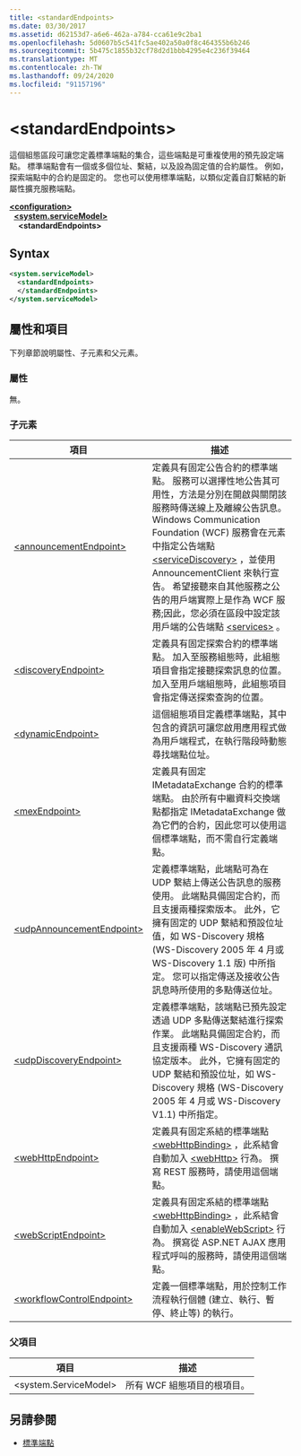 ```yaml
---
title: <standardEndpoints>
ms.date: 03/30/2017
ms.assetid: d62153d7-a6e6-462a-a784-cca61e9c2ba1
ms.openlocfilehash: 5d0607b5c541fc5ae402a50a0f8c464355b6b246
ms.sourcegitcommit: 5b475c1855b32cf78d2d1bbb4295e4c236f39464
ms.translationtype: MT
ms.contentlocale: zh-TW
ms.lasthandoff: 09/24/2020
ms.locfileid: "91157196"
---
```

# \<standardEndpoints>

這個組態區段可讓您定義標準端點的集合，這些端點是可重複使用的預先設定端點。 標準端點會有一個或多個位址、繫結，以及設為固定值的合約屬性。 例如，探索端點中的合約是固定的。 您也可以使用標準端點，以類似定義自訂繫結的新屬性擴充服務端點。  
  
[**\<configuration>**](../configuration-element.md)\
&nbsp;&nbsp;[**\<system.serviceModel>**](system-servicemodel.md)\
&nbsp;&nbsp;&nbsp;&nbsp;**\<standardEndpoints>**  
  
## <a name="syntax"></a>Syntax  
  
```xml  
<system.serviceModel>
  <standardEndpoints>
  </standardEndpoints>
</system.serviceModel>
```  
  
## <a name="attributes-and-elements"></a>屬性和項目  

 下列章節說明屬性、子元素和父元素。  
  
### <a name="attributes"></a>屬性  

 無。  
  
### <a name="child-elements"></a>子元素  
  
|項目|描述|  
|-------------|-----------------|  
|[\<announcementEndpoint>](announcementendpoint.md)|定義具有固定公告合約的標準端點。 服務可以選擇性地公告其可用性，方法是分別在開啟與關閉該服務時傳送線上及離線公告訊息。 Windows Communication Foundation (WCF) 服務會在元素中指定公告端點 [\<serviceDiscovery>](servicediscovery.md) ，並使用 AnnouncementClient 來執行宣告。 希望接聽來自其他服務之公告的用戶端實際上是作為 WCF 服務;因此，您必須在區段中設定該用戶端的公告端點 [\<services>](services.md) 。|  
|[\<discoveryEndpoint>](discoveryendpoint.md)|定義具有固定探索合約的標準端點。 加入至服務組態時，此組態項目會指定接聽探索訊息的位置。 加入至用戶端組態時，此組態項目會指定傳送探索查詢的位置。|  
|[\<dynamicEndpoint>](dynamicendpoint.md)|這個組態項目定義標準端點，其中包含的資訊可讓您啟用應用程式做為用戶端程式，在執行階段時動態尋找端點位址。|  
|[\<mexEndpoint>](mexendpoint.md)|定義具有固定 IMetadataExchange 合約的標準端點。 由於所有中繼資料交換端點都指定 IMetadataExchange 做為它們的合約，因此您可以使用這個標準端點，而不需自行定義端點。|  
|[\<udpAnnouncementEndpoint>](udpannouncementendpoint.md)|定義標準端點，此端點可為在 UDP 繫結上傳送公告訊息的服務使用。 此端點具備固定合約，而且支援兩種探索版本。 此外，它擁有固定的 UDP 繫結和預設位址值，如 WS-Discovery 規格 (WS-Discovery 2005 年 4 月或 WS-Discovery 1.1 版) 中所指定。 您可以指定傳送及接收公告訊息時所使用的多點傳送位址。|  
|[\<udpDiscoveryEndpoint>](udpdiscoveryendpoint.md)|定義標準端點，該端點已預先設定透過 UDP 多點傳送繫結進行探索作業。 此端點具備固定合約，而且支援兩種 WS-Discovery 通訊協定版本。 此外，它擁有固定的 UDP 繫結和預設位址，如 WS-Discovery 規格 (WS-Discovery 2005 年 4 月或 WS-Discovery V1.1) 中所指定。|  
|[\<webHttpEndpoint>](webhttpendpoint.md)|定義具有固定系結的標準端點 [\<webHttpBinding>](webhttpbinding.md) ，此系結會自動加入 [\<webHttp>](webhttp.md) 行為。 撰寫 REST 服務時，請使用這個端點。|  
|[\<webScriptEndpoint>](webscriptendpoint.md)|定義具有固定系結的標準端點 [\<webHttpBinding>](webhttpbinding.md) ，此系結會自動加入 [\<enableWebScript>](enablewebscript.md) 行為。 撰寫從 ASP.NET AJAX 應用程式呼叫的服務時，請使用這個端點。|  
|[\<workflowControlEndpoint>](workflowcontrolendpoint.md)|定義一個標準端點，用於控制工作流程執行個體 (建立、執行、暫停、終止等) 的執行。|  
  
### <a name="parent-elements"></a>父項目  
  
|項目|描述|  
|-------------|-----------------|  
|\<system.ServiceModel>|所有 WCF 組態項目的根項目。|  
  
## <a name="see-also"></a>另請參閱

- [標準端點](../../../wcf/feature-details/standard-endpoints.md)
